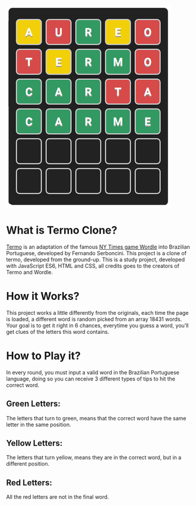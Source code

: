 ![Termo-clone](termo-clone.png)
# What is Termo Clone? 
[Termo](https://term.ooo/) is an adaptation of the famous [NY Times game Wordle](https://www.nytimes.com/games/wordle/index.html) into Brazilian Portuguese, developed by Fernando Serboncini. This project is a clone of termo, developed from the ground-up. This is a study project, developed with JavaScript ES6,  HTML and CSS, all credits goes to the creators of Termo and Wordle.
# How it Works?
This project works a little differently from the originals, each time the page is loaded, a different word is random picked from an array 18431 words. Your goal is to get it right in 6 chances, everytime you guess a word, you’ll get clues of the letters this word contains.
# How to Play it?
In every round, you must input a valid word in the Brazilian Portuguese language, doing so you can receive 3 different types of tips to hit the correct word.
## Green Letters:
The letters that turn to green, means that the correct word have the same letter in the same position.
## Yellow Letters:
The letters that turn yellow, means they are in the correct word, but in a different position.
## Red Letters:
All the red letters are not in the final word.
